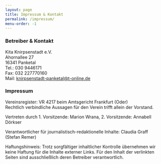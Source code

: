 ```yaml
---
layout: page
title: Impressum & Kontakt
permalink: /impressum/
menu-order: -1
---
```

### Betreiber & Kontakt

Kita Knirpsenstadt e.V.\
Ahornallee 27\
16341 Panketal\
Tel.:  030 9446171\
Fax:  032 227770160\
Mail: knirpsenstadt-panketal@t-online.de  

### Impressum

Vereinsregister: VR 4217 beim Amtsgericht Frankfurt (Oder)\
Rechtlich verbindliche Aussagen für den Verein trifft allein der Vorstand.

Vertreten durch 1. Vorsitzende: Marion Wrana, 2. Vorsitzende: Annabell Dörkser

Verantwortlicher für journalistisch-redaktionelle Inhalte: Claudia Graff (Stefan Remer)

Haftungshinweis:
Trotz sorgfältiger inhaltlicher Kontrolle übernehmen wir keine Haftung für die Inhalte externer Links. Für den Inhalt der verlinkten Seiten sind ausschließlich deren Betreiber verantwortlich.
